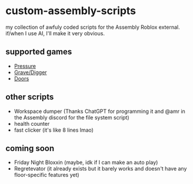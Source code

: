 # custom-assembly-scripts
my collection of awfuly coded scripts for the Assembly Roblox external. if/when I use AI, I'll make it very obvious.

## supported games
- [Pressure](https://www.roblox.com/games/12411473842/Worth-The-Wait-Pressure)
- [Grave/Digger](https://www.roblox.com/games/18259975825/Grave-Digger-BETA)
- [Doors](https://www.roblox.com/games/6516141723/DOORS)
## other scripts
- Workspace dumper (Thanks ChatGPT for programming it and @amr in the Assembly discord for the file system script)
- health counter
- fast clicker (it's like 8 lines lmao)
## coming soon
- Friday Night Bloxxin (maybe, idk if I can make an auto play)
- Regretevator (it already exists but it barely works and doesn't have any floor-specific features yet)
